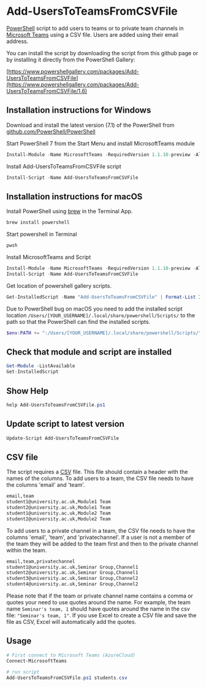 # Add-UsersToTeamsFromCSVFile

[PowerShell](https://docs.microsoft.com/en-us/powershell/) script to add users to teams or to private team channels in [Microsoft Teams](https://teams.microsoft.com/) using a CSV file. Users are added using their email address.

You can install the script by downloading the script from this github page or by installing it directly from the PowerShell Gallery:

[https://www.powershellgallery.com/packages/Add-UsersToTeamsFromCSVFile](https://www.powershellgallery.com/packages/Add-UsersToTeamsFromCSVFile/1.6)

## Installation instructions for Windows

Download and install the latest version (7.1) of the PowerShell from [github.com/PowerShell/PowerShell](https://github.com/PowerShell/PowerShell)

Start PowerShell 7 from the Start Menu and install MicrosoftTeams module

```powershell
Install-Module -Name MicrosoftTeams -RequiredVersion 1.1.10-preview -AllowPrerelease
```

Install Add-UsersToTeamsFromCSVFile script

```powershell
Install-Script -Name Add-UsersToTeamsFromCSVFile
```

## Installation instructions for macOS

Install PowerShell using [brew](https://brew.sh) in the Terminal App.

```sh
brew install powershell
```

Start powershell in Terminal

```sh
pwsh
```

Install MicrosoftTeams and Script

```powershell
Install-Module -Name MicrosoftTeams -RequiredVersion 1.1.10-preview -AllowPrerelease
Install-Script -Name Add-UsersToTeamsFromCSVFile
```

Get location of powershell gallery scripts.

```powershell
Get-InstalledScript -Name "Add-UsersToTeamsFromCSVFile" | Format-List InstalledLocation
```

Due to PowerShell bug on macOS you need to add the installed script location `/Users/[YOUR_USERNAME]/.local/share/powershell/Scripts/` to the path so that the PowerShell can find the installed scripts.

```powershell
$env:PATH += ":/Users/[YOUR_USERNAME]/.local/share/powershell/Scripts/"
```

## Check that module and script are installed

```powershell
Get-Module -ListAvailable
Get-InstalledScript
```

## Show Help

```powershell
help Add-UsersToTeamsFromCSVFile.ps1
```

## Update script to latest version

```powershell
Update-Script Add-UsersToTeamsFromCSVFile
```

## CSV file

The script requires a [CSV](https://en.wikipedia.org/wiki/Comma-separated_values) file. This file should contain a header with the names of the columns. To add users to a team, the CSV file needs to have the columns 'email' and 'team'.

```txt
email,team
student1@university.ac.uk,Module1 Team
student2@university.ac.uk,Module1 Team
student1@university.ac.uk,Module2 Team
student2@university.ac.uk,Module2 Team
```

To add users to a private channel in a team, the CSV file needs to have the columns 'email', 'team', and 'privatechannel'. If a user is not a member of the team they will be added to the team first and then to the private channel within the team.

```txt
email,team,privatechannel
student1@university.ac.uk,Seminar Group,Channel1
student2@university.ac.uk,Seminar Group,Channel1
student3@university.ac.uk,Seminar Group,Channel2
student4@university.ac.uk,Seminar Group,Channel2
```

Please note that if the team or private channel name contains a comma or quotes your need to use quotes around the name. For example, the team name `Seminar's team, 1` should have quotes around the name in the csv file: `"Seminar's team, 1"`. If you use Excel to create a CSV file and save the file as CSV, Excel will automatically add the quotes.

## Usage

```powershell
# First connect to Microsoft Teams (AzureCloud)
Connect-MicrosoftTeams

# run script
Add-UsersToTeamsFromCSVFile.ps1 students.csv
```
